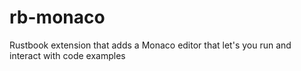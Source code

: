# rb-monaco
Rustbook extension that adds a Monaco editor that let's you run and interact with code examples
